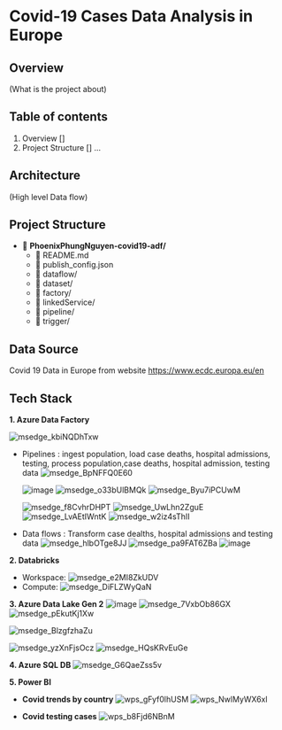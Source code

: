 # Covid-19 Cases Data Analysis in Europe

## Overview
(What is the project about)

## Table of contents
1. Overview []
2. Project Structure []
...

## Architecture
(High level Data flow)

## Project Structure

- 📂 **PhoenixPhungNguyen-covid19-adf/**
  - 📄 README.md
  - 📄 publish_config.json
  - 📂 dataflow/   
  - 📂 dataset/    
  - 📂 factory/
  - 📂 linkedService/
  - 📂 pipeline/
  - 📂 trigger/

## Data Source
Covid 19 Data in Europe from website https://www.ecdc.europa.eu/en

## Tech Stack
**1. Azure Data Factory**

![msedge_kbiNQDhTxw](https://github.com/user-attachments/assets/c364680d-2058-484e-9ba5-ed705481014b)

-    Pipelines : ingest population, load case deaths, hospital admissions, testing, process population,case deaths, hospital admission, testing data
      ![msedge_BpNFFQ0E60](https://github.com/user-attachments/assets/f4a007b8-4662-490d-aee1-fac8ec97a9c1)
     
      ![image](https://github.com/user-attachments/assets/15b3ac81-7b49-4e1b-9bea-2d9c101e73a7)
      ![msedge_o33bUlBMQk](https://github.com/user-attachments/assets/a77d887b-3373-4555-b705-5107472277a4)
      ![msedge_Byu7iPCUwM](https://github.com/user-attachments/assets/f4457f1e-608d-4ab6-a13b-6bdd083505cd)

     ![msedge_f8CvhrDHPT](https://github.com/user-attachments/assets/2d38ed63-9ae7-4045-b532-02678f1f2991)
    ![msedge_UwLhn2ZguE](https://github.com/user-attachments/assets/1caa44fd-2cde-43e3-ac9d-8ce8ae4a4485)
    ![msedge_LvAEtIWntK](https://github.com/user-attachments/assets/8e35ef77-7658-4b2b-abd1-4b02c19f4d76)
    ![msedge_w2iz4sThII](https://github.com/user-attachments/assets/06b44b1d-aeaf-4e51-9797-7de20552c9c0)

-    Data flows : Transform case dealths, hospital admissions and testing data
  ![msedge_hlbOTge8JJ](https://github.com/user-attachments/assets/c0b429ee-3841-4fa5-8e56-0a248ad2afac)
![msedge_pa9FAT6ZBa](https://github.com/user-attachments/assets/8282dec9-c4c1-4149-b6b5-3d3605ea559a)
![image](https://github.com/user-attachments/assets/2365c748-89ab-40e3-a8ed-fa681ead52fd)

**2. Databricks** 
- Workspace:
  ![msedge_e2MI8ZkUDV](https://github.com/user-attachments/assets/1ca0274e-4947-4000-8fe5-60bbba9c06f7)
- Compute:
  ![msedge_DiFLZWyQaN](https://github.com/user-attachments/assets/4db60832-7482-4f6f-a221-98f77e9f7fd7)

**3. Azure Data Lake Gen 2**
![image](https://github.com/user-attachments/assets/5051c0f2-894a-4a9b-825c-3bf3aa506563)
![msedge_7VxbOb86GX](https://github.com/user-attachments/assets/45326fbc-1baa-40b8-9ef7-3f0a466d2763)
![msedge_pEkutKj1Xw](https://github.com/user-attachments/assets/02876888-b555-4048-9849-ec1f86bb088c)

![msedge_BlzgfzhaZu](https://github.com/user-attachments/assets/78a60b9e-34da-42e9-ae19-ffebcda2d30b)

![msedge_yzXnFjsOcz](https://github.com/user-attachments/assets/6de5e243-6115-433f-9867-4f456cb4d642)
![msedge_HQsKRvEuGe](https://github.com/user-attachments/assets/d96916c9-1137-45e0-b0c8-4a47e52798aa)

**4. Azure SQL DB**
![msedge_G6QaeZss5v](https://github.com/user-attachments/assets/d5d86692-946d-4bb4-95e8-dcd24b4f1618)

**5. Power BI**
- **Covid trends by country**
  ![wps_gFyf0lhUSM](https://github.com/user-attachments/assets/35febf08-6395-4b3a-b6b9-c791e374c7d9)
  ![wps_NwlMyWX6xl](https://github.com/user-attachments/assets/b69813c8-3702-4fca-859d-3593105cc6c1)

- **Covid testing cases**
  ![wps_b8Fjd6NBnM](https://github.com/user-attachments/assets/85aee825-12d8-4161-a03a-8c13bb5ade53)


